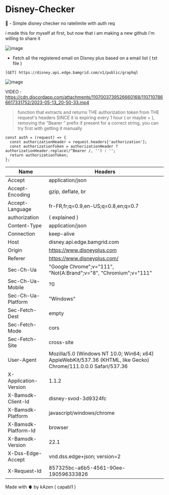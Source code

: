 # Disney-Checker

🎌 - Simple disney checker no ratelimite with auth req

i made this for myself at first, but now that i am making a new github i'm willing to share it

![image](https://github.com/capabl1/Geoguessr-request-hack/assets/137743238/7ce323af-82b8-45bc-baf5-8ed26a368d6f)
- Fetch all the registered email on Disney plus based on a email list ( txt file )
  
``` 
[GET] https://disney.api.edge.bamgrid.com/v1/public/graphql
```

![image](https://github.com/capabl1/disney-checker/assets/137472232/59ff66f6-782a-43f0-8670-6b3080bb4fed)


VIDEO : 
https://cdn.discordapp.com/attachments/1107003739526660168/1107107866617331752/2023-05-13_20-50-33.mp4



> function that extracts and returns THE authorization token from THE request's headers SINCE it is expiring every 1 hour ( or maybe + ), removing the "Bearer " prefix if present for a correct string, you can try first with getting it manually

```JS
const auth = (request) => {
  const authorizationHeader = request.headers['authorization'];
  const authorizationToken = authorizationHeader ? authorizationHeader.replace(/^Bearer /, '') : '';
  return authorizationToken;
};
```




| Name     | Headers |
| ---      | ---       |
| Accept                  | application/json                                |
| Accept-Encoding         | gzip, deflate, br                               |
| Accept-Language         | fr-FR,fr;q=0.9,en-US;q=0.8,en;q=0.7             |
| authorization           | ( explained  )                                  |
| Content-Type            | application/json                                |
| Connection              | keep-alive                                      |
| Host                    | disney.api.edge.bamgrid.com                     |
| Origin                  | https://www.disneyplus.com                      |
| Referer                 | https://www.disneyplus.com/                     |
| Sec-Ch-Ua               | "Google Chrome";v="111", "Not(A:Brand";v="8", "Chromium";v="111" |
| Sec-Ch-Ua-Mobile        | ?0                                              |
| Sec-Ch-Ua-Platform      | "Windows"                                       |
| Sec-Fetch-Dest          | empty                                           |
| Sec-Fetch-Mode          | cors                                            |
| Sec-Fetch-Site          | cross-site                                      |
| User-Agent              | Mozilla/5.0 (Windows NT 10.0; Win64; x64) AppleWebKit/537.36 (KHTML, like Gecko) Chrome/111.0.0.0 Safari/537.36 |
| X-Application-Version   | 1.1.2                                           |
| X-Bamsdk-Client-Id      | disney-svod-3d9324fc                            |
| X-Bamsdk-Platform       | javascript/windows/chrome                       |
| X-Bamsdk-Platform-Id    | browser                                         |
| X-Bamsdk-Version        | 22.1                                            |
| X-Dss-Edge-Accept       | vnd.dss.edge+json; version=2                    |
| X-Request-Id            | 857325bc-a6b5-4561-90ee-190596333826            |




Made with 🫀 by kAzen ( capabl1 )
